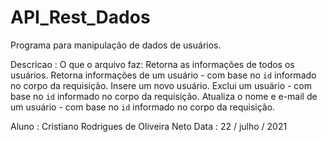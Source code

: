 # API_Rest_Dados
Programa para manipulação de dados de usuários.


Descricao :
	O que o arquivo faz: 
Retorna as informações de todos os usuários.
Retorna informações de um usuário - com base no `id` informado no corpo da requisição.
Insere um novo usuário. 
Exclui um usuário - com base no `id` informado no corpo da requisição.
Atualiza o nome e e-mail de um usuário - com base no `id` informado no corpo da requisição.


Aluno :
	Cristiano Rodrigues de Oliveira Neto
Data :
	22 / julho / 2021

